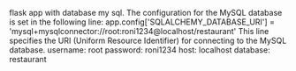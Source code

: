 flask app with database my sql.
The configuration for the MySQL database is set in the following line: app.config['SQLALCHEMY_DATABASE_URI'] = 'mysql+mysqlconnector://root:roni1234@localhost/restaurant'
This line specifies the URI (Uniform Resource Identifier) for connecting to the MySQL database.
username: root
password: roni1234
host: localhost
database: restaurant
